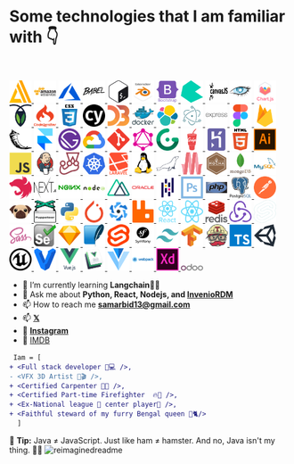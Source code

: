<!-- markdownlint-disable MD033 -->


# Some technologies that I am familiar with 👇

<br />
<p align="left">
  <a href="https://aws.amazon.com/amplify/" target="_blank" rel="noreferrer">
    <img
      src="data/amplify.svg"
      decoding="async"
      loading="lazy"
      alt="amplify"
      width="40"
      height="40"
    />
  </a>
  <a href="https://aws.amazon.com" target="_blank" rel="noreferrer">
    <img
      src="data/aws.svg"
      decoding="async"
      loading="lazy"
      alt="aws"
      width="40"
      height="40"
    />
  </a>
  <a href="https://azure.microsoft.com/en-in/" target="_blank" rel="noreferrer">
    <img
      src="data/azure.svg"
      decoding="async"
      loading="lazy"
      alt="azure"
      width="40"
      height="40"
    />
  </a>
  <a href="https://babeljs.io/" target="_blank" rel="noreferrer">
    <img
      src="data/babel.svg"
      decoding="async"
      loading="lazy"
      alt="babel"
      width="40"
      height="40"
    />
  </a>
  <a href="https://www.gnu.org/software/bash/" target="_blank" rel="noreferrer">
    <img
      src="data/bash.svg"
      decoding="async"
      loading="lazy"
      alt="bash"
      width="40"
      height="40"
    />
  </a>
  <a href="https://www.blender.org/" target="_blank" rel="noreferrer">
    <img
      src="data/blender.svg"
      decoding="async"
      loading="lazy"
      alt="blender"
      width="40"
      height="40"
    />
  </a>
  <a href="https://getbootstrap.com" target="_blank" rel="noreferrer">
    <img
      src="data/bootstrap.svg"
      decoding="async"
      loading="lazy"
      alt="bootstrap"
      width="40"
      height="40"
    />
  </a>
  <a href="https://bulma.io/" target="_blank" rel="noreferrer">
    <img
      src="data/bulma.svg"
      decoding="async"
      loading="lazy"
      alt="bulma"
      width="40"
      height="40"
    />
  </a>
  <a href="https://canvasjs.com" target="_blank" rel="noreferrer">
    <img
      src="data/canvasjs.svg"
      decoding="async"
      loading="lazy"
      alt="canvasjs"
      width="40"
      height="40"
    />
  </a>
  <a href="https://cassandra.apache.org/" target="_blank" rel="noreferrer">
    <img
      src="data/cassandra.svg"
      decoding="async"
      loading="lazy"
      alt="cassandra"
      width="40"
      height="40"
    />
  </a>
  <a href="https://www.chartjs.org" target="_blank" rel="noreferrer">
    <img
      src="data/chartjs.svg"
      decoding="async"
      loading="lazy"
      alt="chartjs"
      width="40"
      height="40"
    />
  </a>
  <a
    href="https://www.cockroachlabs.com/product/cockroachdb/"
    target="_blank"
    rel="noreferrer"
  >
    <img
      src="data/cockroachdb.svg"
      decoding="async"
      loading="lazy"
      alt="cockroachdb"
      width="40"
      height="40"
    />
  </a>
  <a href="https://codeigniter.com" target="_blank" rel="noreferrer">
    <img
      src="data/codeigniter.svg"
      decoding="async"
      loading="lazy"
      alt="codeigniter"
      width="40"
      height="40"
    />
  </a>
  <a href="https://www.w3schools.com/css/" target="_blank" rel="noreferrer">
    <img
      src="data/css3.svg"
      decoding="async"
      loading="lazy"
      alt="css3"
      width="40"
      height="40"
    />
  </a>
  <a href="https://www.cypress.io" target="_blank" rel="noreferrer">
    <img
      src="data/cypress.svg"
      decoding="async"
      loading="lazy"
      alt="cypress"
      width="40"
      height="40"
    />
  </a>
  <a href="https://d3js.org/" target="_blank" rel="noreferrer">
    <img
      src="data/d3js.svg"
      decoding="async"
      loading="lazy"
      alt="d3js"
      width="40"
      height="40"
    />
  </a>
  <a href="https://www.docker.com/" target="_blank" rel="noreferrer">
    <img
      src="data/docker.svg"
      decoding="async"
      loading="lazy"
      alt="docker"
      width="40"
      height="40"
    />
  </a>
  <a href="https://www.elastic.co" target="_blank" rel="noreferrer">
    <img
      src="data/elasticsearch.svg"
      decoding="async"
      loading="lazy"
      alt="elasticsearch"
      width="40"
      height="40"
    />
  </a>
  <a href="https://www.electronjs.org" target="_blank" rel="noreferrer">
    <img
      src="data/electron.svg"
      decoding="async"
      loading="lazy"
      alt="electron"
      width="40"
      height="40"
    />
  </a>
  <a href="https://expressjs.com" target="_blank" rel="noreferrer">
    <img
      src="data/express.svg"
      decoding="async"
      loading="lazy"
      alt="express"
      width="40"
      height="40"
    />
  </a>
  <a href="https://www.figma.com/" target="_blank" rel="noreferrer">
    <img
      src="data/figma.svg"
      decoding="async"
      loading="lazy"
      alt="figma"
      width="40"
      height="40"
    />
  </a>
  <a href="https://firebase.google.com/" target="_blank" rel="noreferrer">
    <img
      src="data/firebase.svg"
      decoding="async"
      loading="lazy"
      alt="firebase"
      width="40"
      height="40"
    />
  </a>
  <a href="https://flask.palletsprojects.com/" target="_blank" rel="noreferrer">
    <img
      src="data/flask.svg"
      decoding="async"
      loading="lazy"
      alt="flask"
      width="40"
      height="40"
    />
  </a>
  <a href="https://www.framer.com/" target="_blank" rel="noreferrer">
    <img
      src="data/framer.svg"
      decoding="async"
      loading="lazy"
      alt="framer"
      width="40"
      height="40"
    />
  </a>
  <a href="https://www.gatsbyjs.com/" target="_blank" rel="noreferrer">
    <img
      src="data/gatsby.svg"
      decoding="async"
      loading="lazy"
      alt="gatsby"
      width="40"
      height="40"
    />
  </a>
  <a href="https://cloud.google.com" target="_blank" rel="noreferrer">
    <img
      src="data/gcp.svg"
      decoding="async"
      loading="lazy"
      alt="gcp"
      width="40"
      height="40"
    />
  </a>
  <a href="https://git-scm.com/" target="_blank" rel="noreferrer">
    <img
      src="data/git.svg"
      decoding="async"
      loading="lazy"
      alt="git"
      width="40"
      height="40"
    />
  </a>
  <a href="https://graphql.org" target="_blank" rel="noreferrer">
    <img
      src="data/graphql.svg"
      decoding="async"
      loading="lazy"
      alt="graphql"
      width="40"
      height="40"
    />
  </a>
  <a href="https://gridsome.org/" target="_blank" rel="noreferrer">
    <img
      src="data/gridsome.svg"
      decoding="async"
      loading="lazy"
      alt="gridsome"
      width="40"
      height="40"
    />
  </a>
  <a href="https://gulpjs.com" target="_blank" rel="noreferrer">
    <img
      src="data/gulp.svg"
      decoding="async"
      loading="lazy"
      alt="gulp"
      width="40"
      height="40"
    />
  </a>
  <a href="https://heroku.com" target="_blank" rel="noreferrer">
    <img
      src="data/heroku.svg"
      decoding="async"
      loading="lazy"
      alt="heroku"
      width="40"
      height="40"
    />
  </a>
  <a href="https://www.w3.org/html/" target="_blank" rel="noreferrer">
    <img
      src="data/html5.svg"
      decoding="async"
      loading="lazy"
      alt="html5"
      width="40"
      height="40"
    />
  </a>
  <a
    href="https://www.adobe.com/in/products/illustrator.html"
    target="_blank"
    rel="noreferrer"
  >
    <img
      src="data/illustrator.svg"
      decoding="async"
      loading="lazy"
      alt="illustrator"
      width="40"
      height="40"
    />
  </a>
  <a
    href="https://developer.mozilla.org/en-US/docs/Web/JavaScript"
    target="_blank"
    rel="noreferrer"
  >
    <img
      src="data/javascript.svg"
      decoding="async"
      loading="lazy"
      alt="javascript"
      width="40"
      height="40"
    />
  </a>
  <a href="https://www.jenkins.io" target="_blank" rel="noreferrer">
    <img
      src="data/jenkins.svg"
      decoding="async"
      loading="lazy"
      alt="jenkins"
      width="40"
      height="40"
    />
  </a>
  <a href="https://jestjs.io" target="_blank" rel="noreferrer">
    <img
      src="data/jest.svg"
      decoding="async"
      loading="lazy"
      alt="jest"
      width="40"
      height="40"
    />
  </a>
  <a href="https://kubernetes.io" target="_blank" rel="noreferrer">
    <img
      src="data/kubernetes.svg"
      decoding="async"
      loading="lazy"
      alt="kubernetes"
      width="40"
      height="40"
    />
  </a>
  <a href="https://laravel.com/" target="_blank" rel="noreferrer">
    <img
      src="data/laravel.svg"
      decoding="async"
      loading="lazy"
      alt="laravel"
      width="40"
      height="40"
    />
  </a>
  <a href="https://www.linux.org/" target="_blank" rel="noreferrer">
    <img
      src="data/linux.svg"
      decoding="async"
      loading="lazy"
      alt="linux"
      width="40"
      height="40"
    />
  </a>
  <a href="https://mariadb.org/" target="_blank" rel="noreferrer">
    <img
      src="data/mariadb.svg"
      decoding="async"
      loading="lazy"
      alt="mariadb"
      width="40"
      height="40"
    />
  </a>
  <a href="https://materializecss.com/" target="_blank" rel="noreferrer">
    <img
      src="data/materialize.svg"
      decoding="async"
      loading="lazy"
      alt="materialize"
      width="40"
      height="40"
    />
  </a>
  <a href="https://mochajs.org" target="_blank" rel="noreferrer">
    <img
      src="data/mocha.svg"
      decoding="async"
      loading="lazy"
      alt="mocha"
      width="40"
      height="40"
    />
  </a>
  <a href="https://www.mongodb.com/" target="_blank" rel="noreferrer">
    <img
      src="data/mongodb.svg"
      decoding="async"
      loading="lazy"
      alt="mongodb"
      width="40"
      height="40"
    />
  </a>
  <a href="https://www.mysql.com/" target="_blank" rel="noreferrer">
    <img
      src="data/mysql.svg"
      decoding="async"
      loading="lazy"
      alt="mysql"
      width="40"
      height="40"
    />
  </a>
  <a href="https://nestjs.com/" target="_blank" rel="noreferrer">
    <img
      src="data/nestjs.svg"
      decoding="async"
      loading="lazy"
      alt="nestjs"
      width="40"
      height="40"
    />
  </a>
  <a href="https://nextjs.org/" target="_blank" rel="noreferrer">
    <img
      src="data/nextjs.svg"
      decoding="async"
      loading="lazy"
      alt="nextjs"
      width="40"
      height="40"
    />
  </a>
  <a href="https://www.nginx.com" target="_blank" rel="noreferrer">
    <img
      src="data/nginx.svg"
      decoding="async"
      loading="lazy"
      alt="nginx"
      width="40"
      height="40"
    />
  </a>
  <a href="https://nodejs.org" target="_blank" rel="noreferrer">
    <img
      src="data/nodejs.svg"
      decoding="async"
      loading="lazy"
      alt="nodejs"
      width="40"
      height="40"
    />
  </a>
  <a href="https://nuxtjs.org/" target="_blank" rel="noreferrer">
    <img
      src="data/nuxtjs.svg"
      decoding="async"
      loading="lazy"
      alt="nuxtjs"
      width="40"
      height="40"
    />
  </a>
  <a href="https://www.oracle.com/" target="_blank" rel="noreferrer">
    <img
      src="data/oracle.svg"
      decoding="async"
      loading="lazy"
      alt="oracle"
      width="40"
      height="40"
    />
  </a>
  <a href="https://pandas.pydata.org/" target="_blank" rel="noreferrer">
    <img
      src="data/pandas.svg"
      decoding="async"
      loading="lazy"
      alt="pandas"
      width="40"
      height="40"
    />
  </a>
  <a href="https://www.photoshop.com/en" target="_blank" rel="noreferrer">
    <img
      src="data/photoshop.svg"
      decoding="async"
      loading="lazy"
      alt="photoshop"
      width="40"
      height="40"
    />
  </a>
  <a href="https://www.php.net" target="_blank" rel="noreferrer">
    <img
      src="data/php.svg"
      decoding="async"
      loading="lazy"
      alt="php"
      width="40"
      height="40"
    />
  </a>
  <a href="https://www.postgresql.org" target="_blank" rel="noreferrer">
    <img
      src="data/postgresql.svg"
      decoding="async"
      loading="lazy"
      alt="postgresql"
      width="40"
      height="40"
    />
  </a>
  <a href="https://postman.com" target="_blank" rel="noreferrer">
    <img
      src="data/postman.svg"
      decoding="async"
      loading="lazy"
      alt="postman"
      width="40"
      height="40"
    />
  </a>
  <a href="https://pugjs.org" target="_blank" rel="noreferrer">
    <img
      src="data/pug.svg"
      decoding="async"
      loading="lazy"
      alt="pug"
      width="40"
      height="40"
    />
  </a>
  <a
    href="https://github.com/puppeteer/puppeteer"
    target="_blank"
    rel="noreferrer"
  >
    <img
      src="data/puppeteer.svg"
      decoding="async"
      loading="lazy"
      alt="puppeteer"
      width="40"
      height="40"
    />
  </a>
  <a href="https://www.python.org" target="_blank" rel="noreferrer">
    <img
      src="data/python.svg"
      decoding="async"
      loading="lazy"
      alt="python"
      width="40"
      height="40"
    />
  </a>
  <a href="https://pytorch.org/" target="_blank" rel="noreferrer">
    <img
      src="data/pytorch.svg"
      decoding="async"
      loading="lazy"
      alt="pytorch"
      width="40"
      height="40"
    />
  </a>
  <a href="https://quasar.dev/" target="_blank" rel="noreferrer">
    <img
      src="data/quasar.svg"
      decoding="async"
      loading="lazy"
      alt="quasar"
      width="40"
      height="40"
    />
  </a>
  <a href="https://www.rabbitmq.com" target="_blank" rel="noreferrer">
    <img
      src="data/rabbitMQ.svg"
      decoding="async"
      loading="lazy"
      alt="rabbitMQ"
      width="40"
      height="40"
    />
  </a>
  <a href="https://reactjs.org/" target="_blank" rel="noreferrer">
    <img
      src="data/react.svg"
      decoding="async"
      loading="lazy"
      alt="react"
      width="40"
      height="40"
    />
  </a>
  <a href="https://reactnative.dev/" target="_blank" rel="noreferrer">
    <img
      src="data/reactnative.svg"
      decoding="async"
      loading="lazy"
      alt="reactnative"
      width="40"
      height="40"
    />
  </a>
  <a href="https://redis.io" target="_blank" rel="noreferrer">
    <img
      src="data/redis.svg"
      decoding="async"
      loading="lazy"
      alt="redis"
      width="40"
      height="40"
    />
  </a>
  <a href="https://redux.js.org" target="_blank" rel="noreferrer">
    <img
      src="data/redux.svg"
      decoding="async"
      loading="lazy"
      alt="redux"
      width="40"
      height="40"
    />
  </a>
  <a href="https://sapper.svelte.dev/" target="_blank" rel="noreferrer">
    <img
      src="data/sapper.svg"
      decoding="async"
      loading="lazy"
      alt="sapper"
      width="40"
      height="40"
    />
  </a>
  <a href="https://sass-lang.com" target="_blank" rel="noreferrer">
    <img
      src="data/sass.svg"
      decoding="async"
      loading="lazy"
      alt="sass"
      width="40"
      height="40"
    />
  </a>
  <a href="https://www.selenium.dev" target="_blank" rel="noreferrer">
    <img
      src="data/selenium.svg"
      decoding="async"
      loading="lazy"
      alt="selenium"
      width="40"
      height="40"
    />
  </a>
  <a href="https://www.sketch.com/" target="_blank" rel="noreferrer">
    <img
      src="data/sketch.svg"
      decoding="async"
      loading="lazy"
      alt="sketch"
      width="40"
      height="40"
    />
  </a>
  <a href="https://www.sqlite.org/" target="_blank" rel="noreferrer">
    <img
      src="data/sqlite.svg"
      decoding="async"
      loading="lazy"
      alt="sqlite"
      width="40"
      height="40"
    />
  </a>
  <a href="https://svelte.dev" target="_blank" rel="noreferrer">
    <img
      src="data/svelte.svg"
      decoding="async"
      loading="lazy"
      alt="svelte"
      width="40"
      height="40"
    />
  </a>
  <a href="https://symfony.com" target="_blank" rel="noreferrer">
    <img
      src="data/symfony.svg"
      decoding="async"
      loading="lazy"
      alt="symfony"
      width="40"
      height="40"
    />
  </a>
  <a href="https://tailwindcss.com/" target="_blank" rel="noreferrer">
    <img
      src="data/tailwind.svg"
      decoding="async"
      loading="lazy"
      alt="tailwind"
      width="40"
      height="40"
    />
  </a>
  <a href="https://www.tensorflow.org" target="_blank" rel="noreferrer">
    <img
      src="data/tensorflow.svg"
      decoding="async"
      loading="lazy"
      alt="tensorflow"
      width="40"
      height="40"
    />
  </a>
  <a href="https://travis-ci.org" target="_blank" rel="noreferrer">
    <img
      src="data/travisci.svg"
      decoding="async"
      loading="lazy"
      alt="travisci"
      width="40"
      height="40"
    />
  </a>
  <a href="https://www.typescriptlang.org/" target="_blank" rel="noreferrer">
    <img
      src="data/typescript.svg"
      decoding="async"
      loading="lazy"
      alt="typescript"
      width="40"
      height="40"
    />
  </a>
  <a href="https://unity.com/" target="_blank" rel="noreferrer">
    <img
      src="data/unity.svg"
      decoding="async"
      loading="lazy"
      alt="unity"
      width="40"
      height="40"
    />
  </a>
  <a href="https://unrealengine.com/" target="_blank" rel="noreferrer">
    <img
      src="data/unreal.svg"
      decoding="async"
      loading="lazy"
      alt="unreal"
      width="40"
      height="40"
    />
  </a>
  <a href="https://www.vagrantup.com/" target="_blank" rel="noreferrer">
    <img
      src="data/vagrant.svg"
      decoding="async"
      loading="lazy"
      alt="vagrant"
      width="40"
      height="40"
    />
  </a>
  <a href="https://vuejs.org/" target="_blank" rel="noreferrer">
    <img
      src="data/vuejs.svg"
      decoding="async"
      loading="lazy"
      alt="vuejs"
      width="40"
      height="40"
    />
  </a>
  <a href="https://vuepress.vuejs.org/" target="_blank" rel="noreferrer">
    <img
      src="data/vuepress.png"
      decoding="async"
      loading="lazy"
      alt="vuepress"
      width="40"
      height="40"
    />
  </a>
  <a href="https://vuetifyjs.com/en/" target="_blank" rel="noreferrer">
    <img
      src="data/vuetify.svg"
      decoding="async"
      loading="lazy"
      alt="vuetify"
      width="40"
      height="40"
    />
  </a>
  <a href="https://webpack.js.org" target="_blank" rel="noreferrer">
    <img
      src="data/webpack.svg"
      decoding="async"
      loading="lazy"
      alt="webpack"
      width="40"
      height="40"
    />
  </a>
  <a
    href="https://www.adobe.com/products/xd.html"
    target="_blank"
    rel="noreferrer"
  >
    <img
      src="data/xd.svg"
      decoding="async"
      loading="lazy"
      alt="xd"
      width="40"
      height="40"
    />
  </a>
  <a href="https://www.odoo.com/" target="_blank"
    ><img
      src="data/odoo.png"
      decoding="async"
      loading="lazy"
      alt="Odoo"
      decoding="async"
      width="40"
      height="12"
  /></a>
</p>

- 🌱 I’m currently learning **Langchain🦜🔗**
- 💬 Ask me about **Python, React, Nodejs, and [InvenioRDM](https://inveniordm.docs.cern.ch/)**
- 📫 How to reach me **<samarbid13@gmail.com>**
- 📫 [**𝕏**](https://twitter.com/Sam_Arbid)
- 🤳 [**Instagram**](https://instagram.com/Sam_insta13)
- 📀 [IMDB](https://www.imdb.com/name/nm8372237/?ref_=nv_sr_srsg_1)

```diff
 Iam = [
+ <Full stack developer 🎲💻 />,
- <VFX 3D Artist 🎥🎬 />,
+ <Certified Carpenter 📐📏 />,
+ <Certified Part-time Firefighter  🔥🚒 />,
+ <Ex-National league 🏀 center player🥇 />,
+ <Faithful steward of my furry Bengal queen 👑🐈/>
  ]
```

📝 **Tip:** Java ≠ JavaScript. Just like ham ≠ hamster. And no, Java isn't my thing. 🐖🐹
<img src="https://myreadme.vercel.app/api/embed/Samk13?panels=userstatistics,toprepositories,toplanguages,commitgraph" alt="reimaginedreadme" />
